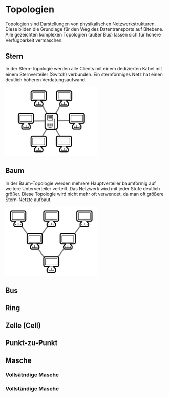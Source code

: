 # Topologien
Topologien sind Darstellungen von physikalischen Netzwerkstrukturen. Diese bilden die Grundlage für den Weg des Datentransports auf Bitebene. Alle gezeichten komplexen Topologien (außer Bus) lassen sich für höhere Verfügbarkeit vermaschen.

## Stern
In der Stern-Topologie werden alle Clients mit einem dedizierten Kabel mit einem Sternverteiler (Switch) verbunden. Ein sternförmiges Netz hat einen deutlich höheren Verdatungsaufwand.

![](../_Medien/Stern_Topologie.png)

## Baum
In der Baum-Topologie werden mehrere Hauptverteiler baumförmig auf weitere Unterverteiler verteilt. Das Netzwerk wird mit jeder Stufe deutlich größer. Diese Topologie wird nicht mehr oft verwendet, da man oft größere Stern-Netzte aufbaut.

![](../_Medien/Baum_Topologie.png)

## Bus

## Ring

## Zelle (Cell)

## Punkt-zu-Punkt

## Masche

### Vollsätndige Masche

### Vollständige Masche
